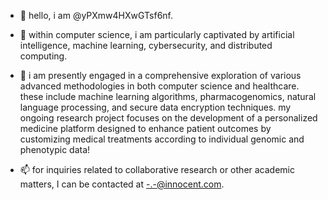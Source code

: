 - 👋 hello, i am @yPXmw4HXwGTsf6nf.

- 👀 within computer science, i am particularly captivated by artificial intelligence, machine learning, cybersecurity, and distributed computing.

- 🌱 i am presently engaged in a comprehensive exploration of various advanced methodologies in both computer science and healthcare. these include machine learning algorithms, pharmacogenomics, natural language processing, and secure data encryption techniques. my ongoing research project focuses on the development of a personalized medicine platform designed to enhance patient outcomes by customizing medical treatments according to individual genomic and phenotypic data!

- 📫 for inquiries related to collaborative research or other academic matters, I can be contacted at <-.-@innocent.com>.
